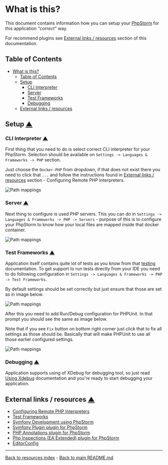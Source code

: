 # What is this?

This document contains information how you can setup your [PhpStorm](https://www.jetbrains.com/phpstorm/)
for this application _"correct"_ way.

For recommend plugins see [External links / resources](#external-links--resources)
section of this documentation.

## Table of Contents

* [What is this?](#what-is-this)
  * [Table of Contents](#table-of-contents)
  * [Setup](#setup-table-of-contents)
    * [CLI Interpreter](#cli-interpreter-table-of-contents)
    * [Server](#server-table-of-contents)
    * [Test Frameworks](#test-frameworks-table-of-contents)
    * [Debugging](#debugging-table-of-contents)
  * [External links / resources](#external-links--resources-table-of-contents)

## Setup [▲](#table-of-contents)

### CLI Interpreter [▲](#table-of-contents)

First thing that you need to do is select correct CLI interpreter for your
PhpStorm. Selection should be available on `Settings -> Languages & Frameworks
-> PHP`
section.

Just choose the `Docker-PHP` from dropdown, if that does not exist there you
need to click that `...` and follow the instructions found in [External links / resources](#external-links--resources-table-of-contents)
section - Configuring Remote PHP Interpreters.

![Path mappings](images/phpstorm_01.png)

### Server [▲](#table-of-contents)

Next thing to configure is used PHP servers. This you can do in
`Settings -> Languages & Frameworks -> PHP -> Servers` - purpose of this is to
configure your PhpStorm to know how your local files are mapped inside that
docker container.

![Path mappings](images/phpstorm_02.png)

### Test Frameworks [▲](#table-of-contents)

Application itself contains quite lot of tests as you know from that [testing](TESTING.md)
documentation. To get support to run tests directly from your IDE you need to
do following configuration in `Settings -> Languages & Frameworks -> PHP ->
Test Frameworks`.

By default settings should be set correctly but just ensure that  those are set
as in image below.

![Path mappings](images/phpstorm_03.png)

After this you need to add Run/Debug configuration for PHPUnit. In that prompt
you should see the same as image below.

Note that if you see `Fix` button on bottom right corner just click that to fix
all settings as those should be. Basically that will make PHPUnit to use all
those earlier configured settings.

![Path mappings](images/phpstorm_04.png)

### Debugging [▲](#table-of-contents)

Application supports using of XDebug for debugging tool, so just read [Using Xdebug](XDEBUG.md)
documentation and you're ready to start debugging your application.

## External links / resources [▲](#table-of-contents)

* [Configuring Remote PHP Interpreters](https://www.jetbrains.com/help/phpstorm/configuring-remote-interpreters.html)
* [Test Frameworks](https://www.jetbrains.com/help/phpstorm/php-test-frameworks.html)
* [Symfony Development using PhpStorm](http://blog.jetbrains.com/phpstorm/2014/08/symfony-development-using-phpstorm/)
* [Symfony Plugin plugin for PhpStorm](https://plugins.jetbrains.com/plugin/7219-symfony-plugin)
* [PHP Annotations plugin for PhpStorm](https://plugins.jetbrains.com/plugin/7320)
* [Php Inspections (EA Extended) plugin for PhpStorm](https://plugins.jetbrains.com/idea/plugin/7622-php-inspections-ea-extended-)
* [EditorConfig](https://plugins.jetbrains.com/plugin/7294-editorconfig)

---

[Back to resources index](README.md) - [Back to main README.md](../README.md)
